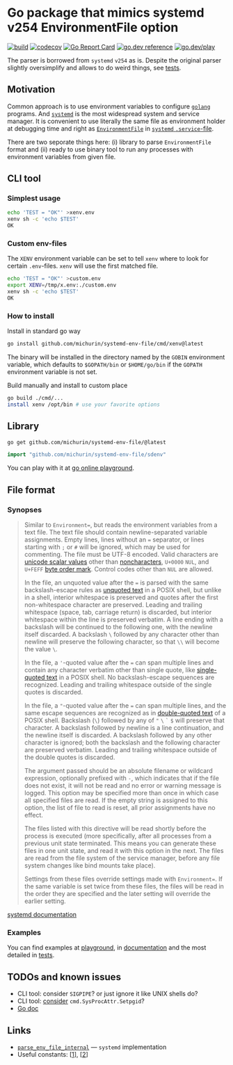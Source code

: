 # Go package that mimics systemd v254 EnvironmentFile option

[![build](https://github.com/michurin/systemd-env-file/actions/workflows/ci.yaml/badge.svg)](https://github.com/michurin/systemd-env-file/actions/workflows/ci.yaml)
[![codecov](https://codecov.io/gh/michurin/systemd-env-file/graph/badge.svg?token=H8498O2YEM)](https://codecov.io/gh/michurin/systemd-env-file)
[![Go Report Card](https://goreportcard.com/badge/github.com/michurin/systemd-env-file)](https://goreportcard.com/report/github.com/michurin/systemd-env-file)
[![go.dev reference](https://img.shields.io/badge/go.dev-reference-007d9c?logo=go&logoColor=white)](https://pkg.go.dev/github.com/michurin/systemd-env-file/sdenv)
[![go.dev/play](https://shields.io/badge/go.dev-play-089?logo=go&logoColor=white&style=flat)](https://go.dev/play/p/-SNUijB8ZOM)

The parser is borrowed from `systemd` `v254` as is. Despite the original parser slightly oversimplify and allows to do weird things,
see [tests](https://github.com/michurin/systemd-env-file/blob/master/sdenv/parser_test.go).

## Motivation

Common approach is to use environment variables to configure [`golang`](https://go.dev/) programs.
And [`systemd`](https://systemd.io/) is the most widespread system and service manager.
It is convenient to use literally the same file as environment holder at debugging time and
right as [`EnvironmentFile`](https://www.freedesktop.org/software/systemd/man/systemd.exec.html#EnvironmentFile=)
in [`systemd` `.service`-file](https://www.freedesktop.org/software/systemd/man/systemd.service.html).

There are two seporate things here: (i) library to parse `EnvironmentFile` format and (ii) ready to use binary tool
to run any processes with environment variables from given file.

## CLI tool

### Simplest usage

```sh
echo 'TEST = "OK"' >xenv.env
xenv sh -c 'echo $TEST'
OK
```

### Custom env-files

The `XENV` environment variable can be set to tell `xenv` where to look for certain `.env`-files.
`xenv` will use the first matched file.

```sh
echo 'TEST = "OK"' >custom.env
export XENV=/tmp/x.env:./custom.env
xenv sh -c 'echo $TEST'
OK
```

### How to install

Install in standard go way

```sh
go install github.com/michurin/systemd-env-file/cmd/xenv@latest
```

The binary will be installed in the directory named by the `GOBIN` environment variable,
which defaults to `$GOPATH/bin` or `$HOME/go/bin` if the `GOPATH` environment variable is not set.

Build manually and install to custom place

```sh
go build ./cmd/...
install xenv /opt/bin # use your favorite options
```

## Library

```sh
go get github.com/michurin/systemd-env-file/@latest
```

```go
import "github.com/michurin/systemd-env-file/sdenv"
```

You can play with it at [go online playground](https://go.dev/play/p/-SNUijB8ZOM).

## File format

### Synopses

> Similar to `Environment=`, but reads the environment variables from
a text file. The text file should contain newline-separated variable assignments. Empty lines, lines
without an `=` separator, or lines starting with `;` or
`#` will be ignored, which may be used for commenting. The file must be UTF-8
encoded. Valid characters are
[unicode scalar values](https://www.unicode.org/glossary/#unicode_scalar_value) other than
[noncharacters](https://www.unicode.org/glossary/#noncharacter), `U+0000` `NUL`, and
`U+FEFF` [byte order mark](https://www.unicode.org/glossary/#byte_order_mark).
Control codes other than `NUL` are allowed.
>
> In the file, an unquoted value after the `=` is parsed with the same backslash-escape
rules as
[unquoted text](https://pubs.opengroup.org/onlinepubs/9699919799/utilities/V3_chap02.html#tag_18_02_01)
in a POSIX shell, but unlike in a shell, interior whitespace is preserved and quotes after the
first non-whitespace character are preserved. Leading and trailing whitespace (space, tab, carriage return) is
discarded, but interior whitespace within the line is preserved verbatim. A line ending with a backslash will be
continued to the following one, with the newline itself discarded. A backslash
`\` followed by any character other than newline will preserve the following character, so that
`\\` will become the value `\`.
>
> In the file, a `'`-quoted value after the `=` can span multiple lines
and contain any character verbatim other than single quote, like
[single-quoted text](https://pubs.opengroup.org/onlinepubs/9699919799/utilities/V3_chap02.html#tag_18_02_02)
in a POSIX shell. No backslash-escape sequences are recognized. Leading and trailing whitespace
outside of the single quotes is discarded.
>
> In the file, a `"`-quoted value after the `=` can span multiple lines,
and the same escape sequences are recognized as in
[double-quoted text](https://pubs.opengroup.org/onlinepubs/9699919799/utilities/V3_chap02.html#tag_18_02_03)
of a POSIX shell. Backslash (`\`) followed by any of `"` `\` `` ` `` `$` will
preserve that character. A backslash followed by newline is a line continuation, and the newline itself is
discarded. A backslash followed by any other character is ignored; both the backslash and the following
character are preserved verbatim. Leading and trailing whitespace outside of the double quotes is
discarded.
>
> The argument passed should be an absolute filename or wildcard expression, optionally prefixed with
`-`, which indicates that if the file does not exist, it will not be read and no error or
warning message is logged. This option may be specified more than once in which case all specified files are
read. If the empty string is assigned to this option, the list of file to read is reset, all prior assignments
have no effect.
>
> The files listed with this directive will be read shortly before the process is executed (more
specifically, after all processes from a previous unit state terminated. This means you can generate these
files in one unit state, and read it with this option in the next. The files are read from the file
system of the service manager, before any file system changes like bind mounts take place).
>
> Settings from these files override settings made with `Environment=`. If the same
variable is set twice from these files, the files will be read in the order they are specified and the later
setting will override the earlier setting.

[systemd documentation](https://www.freedesktop.org/software/systemd/man/systemd.exec.html#EnvironmentFile=)

### Examples

You can find examples at [playground](https://go.dev/play/p/-SNUijB8ZOM),
in [documentation](https://pkg.go.dev/github.com/michurin/systemd-env-file/sdenv)
and the most detailed in
[tests](https://github.com/michurin/systemd-env-file/blob/master/sdenv/parser_test.go).

## TODOs and known issues

- CLI tool: consider `SIGPIPE`? or just ignore it like UNIX shells do?
- CLI tool: [consider](https://golang.hotexamples.com/examples/os.exec/Cmd/SysProcAttr/golang-cmd-sysprocattr-method-examples.html) `cmd.SysProcAttr.Setpgid`?
- [Go doc](https://tip.golang.org/doc/comment)

## Links

- [`parse_env_file_internal`](https://github.com/systemd/systemd/blob/v254/src/basic/env-file.c#L22) — `systemd` implementation
- Useful constants:
  [[1](https://github.com/systemd/systemd/blob/v254/src/basic/string-util.h#L13)],
  [[2](https://github.com/systemd/systemd/blob/v254/src/basic/escape.h#L15)]